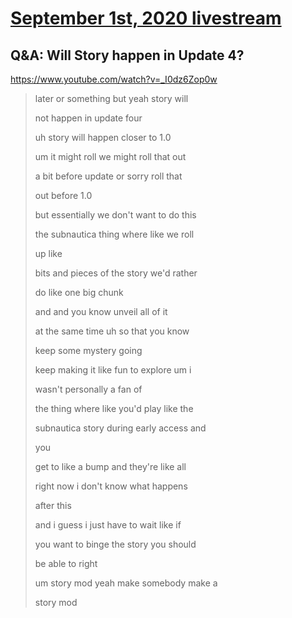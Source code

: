 # [September 1st, 2020 livestream](../2020-09-01.md)
## Q&A: Will Story happen in Update 4?
https://www.youtube.com/watch?v=_I0dz6Zop0w
> later or something but yeah story will
> 
> not happen in update four
> 
> uh story will happen closer to 1.0
> 
> um it might roll we might roll that out
> 
> a bit before update or sorry roll that
> 
> out before 1.0
> 
> but essentially we don't want to do this
> 
> the subnautica thing where like we roll
> 
> up like
> 
> bits and pieces of the story we'd rather
> 
> do like one big chunk
> 
> and and you know unveil all of it
> 
> at the same time uh so that you know
> 
> keep some mystery going
> 
> keep making it like fun to explore um i
> 
> wasn't personally a fan of
> 
> the thing where like you'd play like the
> 
> subnautica story during early access and
> 
> you
> 
> get to like a bump and they're like all
> 
> right now i don't know what happens
> 
> after this
> 
> and i guess i just have to wait like if
> 
> you want to binge the story you should
> 
> be able to right
> 
> um story mod yeah make somebody make a
> 
> story mod
> 
